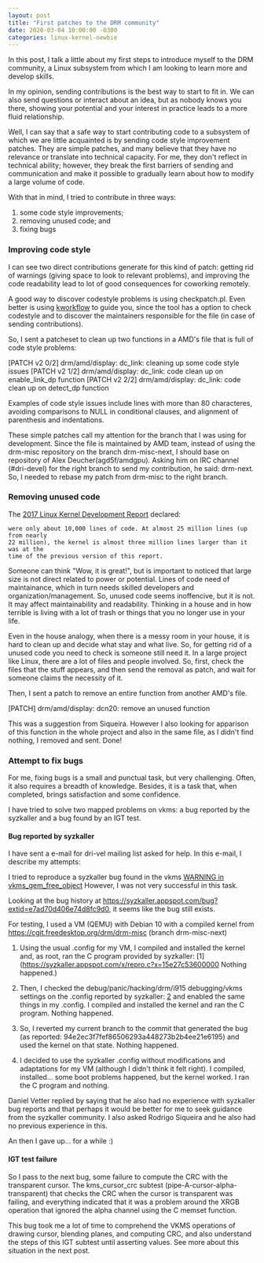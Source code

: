 ```yaml
---
layout: post
title: "First patches to the DRM community"
date: 2020-03-04 10:00:00 -0300
categories: linux-kernel-newbie
--- 
```


In this post, I talk a little about my first steps to introduce myself to the
DRM community, a Linux subsystem from which I am looking to learn more and
develop skills.

In my opinion, sending contributions is the best way to start to fit in. We can
also send questions or interact about an idea, but as nobody knows you there,
showing your potential and your interest in practice leads to a more fluid
relationship.

Well, I can say that a safe way to start contributing code to a subsystem of
which we are little acquainted is by sending code style improvement patches.
They are simple patches, and many believe that they have no relevance or
translate into technical capacity. For me, they don't reflect in technical
ability; however, they break the first barriers of sending and communication and
make it possible to gradually learn about how to modify a large volume of code.

With that in mind, I tried to contribute in three ways:
1. some code style improvements;
2. removing unused code; and
3. fixing bugs

### Improving code style

I can see two direct contributions generate for this kind of patch: getting rid
of warnings (giving space to look to relevant problems), and improving the code
readability lead to lot of good consequences for coworking remotely.

A good way to discover codestyle problems is using checkpatch.pl. Even better is
using [kworkflow](https://github.com/kworkflow/kworkflow) to guide you, since
the tool has a option to check codestyle and to discover the maintainers
responsible for the file (in case of sending contributions).

So, I sent a patcheset to clean up two functions in a AMD's file that is full of
code style problems:

[PATCH v2 0/2] drm/amd/display: dc_link: cleaning up some code style issues
[PATCH v2 1/2] drm/amd/display: dc_link: code clean up on enable_link_dp
function [PATCH v2 2/2] drm/amd/display: dc_link: code clean up on detect_dp
function

Examples of code style issues include lines with more than 80 characteres,
avoiding comparisons to NULL in conditional clauses, and alignment of
parenthesis and indentations.

These simple patches call my attention for the branch that I was using for
development. Since the file is maintained by AMD team, instead of using the
drm-misc repository on the branch drm-misc-next, I should base on repository of
Alex Deucher(agd5f/amdgpu). Asking him on IRC channel (#dri-devel) for the right
branch to send my contribution, he said: drm-next. So, I needed to rebase my
patch from drm-misc to the right branch.

### Removing unused code

The [2017 Linux Kernel Development
Report](https://go.pardot.com/l/6342/2017-10-24/3xr3f2/6342/188781/Publication_LinuxKernelReport_2017.pdf)
declared:

``` The kernel has grown steadily since its first release in 1991, when there
were only about 10,000 lines of code. At almost 25 million lines (up from nearly
22 million), the kernel is almost three million lines larger than it was at the
time of the previous version of this report. 
```

Someone can think "Wow, it is great!", but is important to noticed that large
size is not direct related to power or potential. Lines of code need of
maintainance, which in turn needs skilled developers and
organization/management. So, unused code seems inoffencive, but it is not. It
may affect maintainability and readability. Thinking in a house and in how
terrible is living with a lot of trash or things that you no longer use in your
life.

Even in the house analogy, when there is a messy room in your house, it is hard
to clean up and decide what stay and what live. So, for getting rid of a unused
code you need to check is someone still need it. In a large project like Linux,
there are a lot of files and people involved. So, first, check the files that
the stuff appears, and then send the removal as patch, and wait for someone
claims the necessity of it.

Then, I sent a patch to remove an entire function from another AMD's file.

[PATCH] drm/amd/display: dcn20: remove an unused function

This was a suggestion from Siqueira. However I also looking for apparison of
this function in the whole project and also in the same file, as I didn't find
nothing, I removed and sent. Done!

### Attempt to fix bugs

For me, fixing bugs is a small and punctual task, but very challenging. Often,
it also requires a breadth of knowledge. Besides, it is a task that, when
completed, brings satisfaction and some confidence.

I have tried to solve two mapped problems on vkms: a bug reported by the
syzkaller and a bug found by an IGT test.

#### Bug reported by syzkaller

I have sent a e-mail for dri-vel mailing list asked for help. In this e-mail, I
describe my attempts:

I tried to reproduce a syzkaller bug found in the vkms [WARNING in
vkms\_gem\_free\_object](https://groups.google.com/forum/#!msg/syzkaller-bugs/_oARhriB1SA/PelnW1BqAwAJ)
However, I was not very successful in this task.

Looking at the bug history at
https://syzkaller.appspot.com/bug?extid=e7ad70d406e74d8fc9d0, it seems like the
bug still exists.

For testing, I used a VM (QEMU) with Debian 10 with a compiled kernel from
https://cgit.freedesktop.org/drm/drm-misc (branch drm-misc-next)

1. Using the usual .config for my VM, I compiled and installed the kernel and,
   as root, ran the C program provided by syzkaller:
[1](https://syzkaller.appspot.com/x/repro.c?x=15e27c53600000 Nothing happened.)

2. Then, I checked the debug/panic/hacking/drm/i915 debugging/vkms settings on
   the .config reported by syzkaller:
[2](https://syzkaller.appspot.com/x/.config?x=7cf4eed5fe42c31a) and enabled the same
things in my .config.  I compiled and installed the kernel and ran the C
program.  Nothing happened.

3. So, I reverted my current branch to the commit that generated the bug (as
   reported: 94e2ec3f7fef86506293a448273b2b4ee21e6195) and used the kernel on
that state.  Nothing happened.

4. I decided to use the syzkaller .config without modifications and adaptations
   for my VM (although I didn't think it felt right). I compiled, installed...
some boot problems happened, but the kernel worked. I ran the C program and
nothing.

Daniel Vetter replied by saying that he also had no experience with syzkaller
bug reports and that perhaps it would be better for me to seek guidance from the
syzkaller community. I also asked Rodrigo Siqueira and he also had no previous
experience in this.

An then I gave up... for a while :)

#### IGT test failure

So I pass to the next bug, some failure to compute the CRC with the transparent
cursor. The kms\_cursor\_crc subtest (pipe-A-cursor-alpha-transparent) that
checks the CRC when the cursor is transparent was failing, and everything
indicated that it was a problem around the XRGB operation that ignored the
alpha channel using the C memset function.

This bug took me a lot of time to comprehend the VKMS operations of drawing
cursor, blending planes, and computing CRC, and also understand the steps of
this IGT subtest until asserting values. See more about this situation in the
next post.

